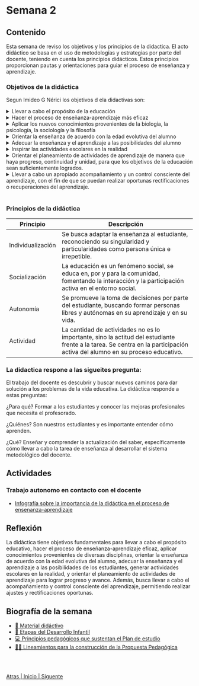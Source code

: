 # Semana 2

## Contenido
Esta semana de reviso los objetivos y los principios de la didactica.
El acto didáctico se basa en el uso de metodologías y estrategias por parte del docente, teniendo en cuenta los principios didácticos. Estos principios proporcionan pautas y orientaciones para guiar el proceso de enseñanza y aprendizaje.
### Objetivos de la didáctica

Segun Imideo G Nérici los objetivos d ela didactivas son:

<details>
  <summary>Llevar a cabo el propósito de la educación</summary>

La didáctica busca cumplir con los objetivos y propósitos de la educación donde los estudiantes adquieran: conocimientos, habilidades y valores.
</details>

<details>
  <summary>Hacer el proceso de enseñanza-aprendizaje más eficaz</summary>

La didáctica se enfoca en utilizar métodos y estrategias efectivas que mejoren el proceso de enseñanza y aprendizaje, con el fin se alcancen los resultados esperados.
</details>

<details>
  <summary>Aplicar los nuevos conocimientos provenientes de la biología, la psicología, la sociología y la filosofía</summary>

La didáctica usa los avances salientes de diferentes disciplinas, para fundamentar y actualizar los procesos educativos.
</details>

<details>
  <summary>Orientar la enseñanza de acuerdo con la edad evolutiva del alumno</summary>

La didáctica las etapas de desarrollo de los estudiantes, utilizando enfoques pedagógicos y contenidos apropiados para cada etapa.
</details>

<details>
  <summary>Adecuar la enseñanza y el aprendizaje a las posibilidades del alumno</summary>

La didáctica se adapta a las capacidades, intereses y necesidades individuales de los estudiantes.
</details>

<details>
  <summary>Inspirar las actividades escolares en la realidad</summary>

La didáctica busca que las actividades escolares estén relacionadas con la realidad y el entorno de los estudiantes.
</details>

<details>
  <summary>Orientar el planeamiento de actividades de aprendizaje de manera que haya progreso, continuidad y unidad, para que los objetivos de la educación sean suficientemente logrados.</summary>
  
La didáctica busca orientar el diseño de actividades de aprendizaje con el fin de alcanzar los objetivos educativos.
</details>

<details>
  <summary>Llevar a cabo un apropiado acompañamiento y un control consciente del aprendizaje, con el fin de que se puedan realizar oportunas rectificaciones o recuperaciones del aprendizaje.</summary>
  
La didáctica se encarga del acompañamiento y control del proceso de aprendizaje, permitiendo realizar ajustes de forma oportuna.
</details>

<br>

### Principios de la didáctica

| Principio | Descripción |
|---|---|
| Individualización | Se busca adaptar la enseñanza al estudiante, reconociendo su singularidad y particularidades como persona única e irrepetible. |
| Socialización | La educación es un fenómeno social, se educa en, por y para la comunidad, fomentando la interacción y la participación activa en el entorno social. |
| Autonomía | Se promueve la toma de decisiones por parte del estudiante, buscando formar personas libres y autónomas en su aprendizaje y en su vida. |
| Actividad | La cantidad de actividades no es lo importante, sino la actitud del estudiante frente a la tarea. Se centra en la participación activa del alumno en su proceso educativo. |


### La didactica respone a las sigueites pregunta:
El trabajo del docente es descubrir y buscar nuevos caminos para dar solución a los problemas de la vida educativa.
La didáctica responde a estas preguntas:

¿Para qué?
Formar a los estudiantes y conocer las mejoras profesionales que necesita el profesorado.

¿Quiénes?
Son nuestros estudiantes y es importante entender cómo aprenden.

¿Qué?
Enseñar y comprender la actualización del saber, específicamente cómo llevar a cabo la tarea de enseñanza al desarrollar el sistema metodológico del docente.



## Actividades

### Trabajo autonomo en contacto con el docente
- [Infografía sobre la importancia de la didáctica en el proceso de ensenanza-aprendizaje](https://infogram.com/trabajo-autonomo-1-1h8n6m3zp5oej4x?live)

## Reflexión
La didáctica tiene objetivos fundamentales para llevar a cabo el propósito educativo, hacer el proceso de enseñanza-aprendizaje eficaz, aplicar conocimientos provenientes de diversas disciplinas, orientar la enseñanza de acuerdo con la edad evolutiva del alumno, adecuar la enseñanza y el aprendizaje a las posibilidades de los estudiantes, generar actividades escolares en la realidad, y orientar el planeamiento de actividades de aprendizaje para lograr progreso y avance. Además, busca llevar a cabo el acompañamiento y control consciente del aprendizaje, permitiendo realizar ajustes y rectificaciones oportunas.

## Biografía de la semana

- [📗 Material didáctivo](https://www.calameo.com/read/006795831a698a50dc16a?page=1)
- [👶 Etapas del Desarrollo Infantil](http://www.oas.org/udse/dit2/que-es/etapas.aspx)
- [💻 Principios pedagógicos que sustentan el Plan de estudio](https://nivelacionplandeestudio2011.wordpress.com/caracteristicas/principios-pedagogicos-que-sustentan-el-plan-de-estudio/#:~:text=Los%20principios%20pedag%C3%B3gicos%20son%20condiciones,mejora%20de%20la%20calidad%20educativa.)
- [👨‍🏫 Lineamientos para la construcción de la Propuesta Pedagógica](https://educacion.gob.ec/wp-content/uploads/downloads/2019/06/Propuesta-Pedagogica.pdf)

<br>
<br>

[Atras  ](/unidad1/semana1.md)
[| Inicio | ](/README.MD)
[   Siguente](/unidad1/semana3.md)
